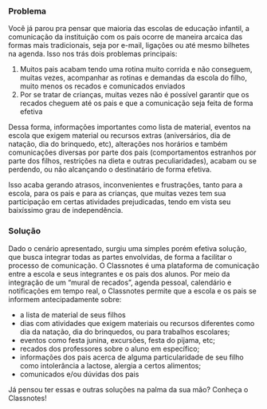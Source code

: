 ### Problema

Você já parou pra pensar que maioria das escolas de educação infantil, a comunicação da instituição com os pais ocorre de maneira arcaica das formas mais tradicionais, seja por e-mail, ligações ou até mesmo bilhetes na agenda. Isso nos trás dois problemas principais: 


1. Muitos pais acabam tendo uma rotina muito corrida e não conseguem, muitas vezes, acompanhar as rotinas e demandas da escola do filho, muito menos os recados e comunicados enviados
2. Por se tratar de crianças, muitas vezes não é possível garantir que os recados cheguem até os pais e que a comunicação seja feita de forma efetiva


Dessa forma, informações importantes como lista de material, eventos na escola que exigem material ou recursos extras (aniversários, dia de natação, dia do brinquedo, etc), alterações nos horários e também comunicações diversas por parte dos pais (comportamentos estranhos por parte dos filhos, restrições na dieta e outras peculiaridades), acabam ou se perdendo, ou não alcançando o destinatário de forma efetiva.


Isso acaba gerando atrasos, inconvenientes e frustrações, tanto para a escola, para os pais e para as crianças, que muitas vezes tem sua participação em certas atividades prejudicadas, tendo em vista seu baixíssimo grau de independência.


### Solução


Dado o cenário apresentado, surgiu uma simples porém efetiva solução, que busca integrar todas as partes envolvidas, de forma a facilitar o processo de comunicação. O Classnotes é uma plataforma de comunicação entre a escola e seus integrantes e os pais dos alunos. Por meio da integração de um “mural de recados”, agenda pessoal, calendário e notificações em tempo real, o Classnotes permite que a escola e os pais se informem antecipadamente sobre: 

- a lista de material de seus filhos
- dias com atividades que exigem materiais ou recursos diferentes como dia da natação, dia do brinquedos, ou para trabalhos escolares;
- eventos como festa junina, excursões, festa do pijama, etc;
- recados dos professores sobre o aluno em específico;
- informações dos pais acerca de alguma particularidade de seu filho como intolerância a lactose, alergia a certos alimentos;
- comunicados e/ou dúvidas dos pais

Já pensou ter essas e outras soluções na palma da sua mão? Conheça o Classnotes!
